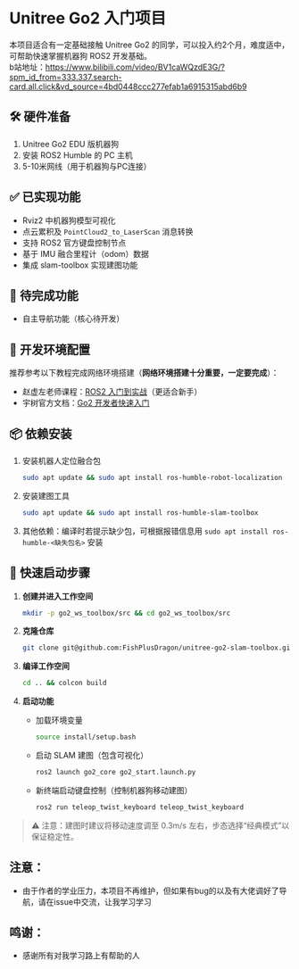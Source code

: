 # Unitree Go2 入门项目  

本项目适合有一定基础接触 Unitree Go2 的同学，可以投入约2个月，难度适中，可帮助快速掌握机器狗 ROS2 开发基础。  
b站地址：https://www.bilibili.com/video/BV1caWQzdE3G/?spm_id_from=333.337.search-card.all.click&vd_source=4bd0448ccc277efab1a6915315abd6b9


## 🛠️ 硬件准备  
1. Unitree Go2 EDU 版机器狗  
2. 安装 ROS2 Humble 的 PC 主机  
3. 5-10米网线（用于机器狗与PC连接）  


## ✅ 已实现功能  
- Rviz2 中机器狗模型可视化  
- 点云累积及 `PointCloud2_to_LaserScan` 消息转换  
- 支持 ROS2 官方键盘控制节点  
- 基于 IMU 融合里程计（odom）数据  
- 集成 slam-toolbox 实现建图功能  


## 🚧 待完成功能  
- 自主导航功能（核心待开发）  


## 🔧 开发环境配置  
推荐参考以下教程完成网络环境搭建（**网络环境搭建十分重要，一定要完成**）：  
- 赵虚左老师课程：[ROS2 入门到实战](https://www.bilibili.com/video/BV1vv5YzBEQH?spm_id_from=333.788.videopod.episodes&vd_source=4bd0448ccc277efab1a6915315abd6b9&p=5)（更适合新手）  
- 宇树官方文档：[Go2 开发者快速入门](https://support.unitree.com/home/zh/developer/Quick_start)  


## 📦 依赖安装  
1. 安装机器人定位融合包  
   ```bash
   sudo apt update && sudo apt install ros-humble-robot-localization
   ```  

2. 安装建图工具  
   ```bash
   sudo apt update && sudo apt install ros-humble-slam-toolbox
   ```  

3. 其他依赖：编译时若提示缺少包，可根据报错信息用 `sudo apt install ros-humble-<缺失包名>` 安装  


## 🚀 快速启动步骤  

1. **创建并进入工作空间**  
   ```bash
   mkdir -p go2_ws_toolbox/src && cd go2_ws_toolbox/src
   ```  

2. **克隆仓库**  
   ```bash
   git clone git@github.com:FishPlusDragon/unitree-go2-slam-toolbox.git
   ```  

3. **编译工作空间**  
   ```bash
   cd .. && colcon build
   ```  

4. **启动功能**  
   - 加载环境变量  
     ```bash
     source install/setup.bash
     ```  
   - 启动 SLAM 建图（包含可视化）  
     ```bash
     ros2 launch go2_core go2_start.launch.py
     ```  
   - 新终端启动键盘控制（控制机器狗移动建图）  
     ```bash
     ros2 run teleop_twist_keyboard teleop_twist_keyboard
     ```  


> ⚠️ 注意：建图时建议将移动速度调至 0.3m/s 左右，步态选择“经典模式”以保证稳定性。


## 注意：
- 由于作者的学业压力，本项目不再维护，但如果有bug的以及有大佬调好了导航，请在issue中交流，让我学习学习

## 鸣谢：
- 感谢所有对我学习路上有帮助的人
